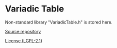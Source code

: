# Variadic Table

Non-standard library "VariadicTable.h" is stored here.

[Source repository](https://github.com/friedmud/variadic_table)

[License (LGPL-2.1)](./LICENSE)
